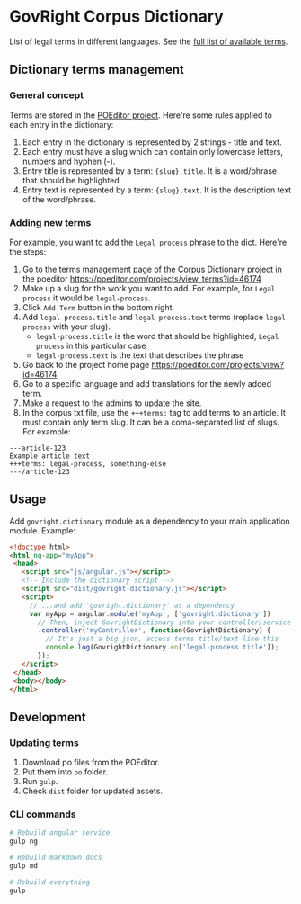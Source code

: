 # GovRight Corpus Dictionary 

List of legal terms in different languages. See the [full list of available terms](terms/index.md).

## Dictionary terms management

### General concept

Terms are stored in the [POEditor project](https://poeditor.com/projects/view?id=46174).
Here're some rules applied to each entry in the dictionary:

1. Each entry in the dictionary is represented by 2 strings - title and text.
2. Each entry must have a slug which can contain only lowercase letters, numbers and hyphen (-).
3. Entry title is represented by a term: `{slug}.title`. It is a word/phrase that should be highlighted.
4. Entry text is represented by a term: `{slug}.text`. It is the description text of the word/phrase.

### Adding new terms

For example, you want to add the `Legal process` phrase to the dict. Here're the steps:

1. Go to the terms management page of the Corpus Dictionary project in the poeditor https://poeditor.com/projects/view_terms?id=46174
2. Make up a slug for the work you want to add. For example, for `Legal process` it would be `legal-process`.
3. Click `Add Term` button in the bottom right.
4. Add `legal-process.title` and `legal-process.text` terms (replace `legal-process` with your slug).
    * `legal-process.title` is the word that should be highlighted, `Legal process` in this particular case
    * `legal-process.text` is the text that describes the phrase
5. Go back to the project home page https://poeditor.com/projects/view?id=46174
6. Go to a specific language and add translations for the newly added term.
7. Make a request to the admins to update the site.
8. In the corpus txt file, use the `+++terms:` tag to add terms to an article. It must contain only term slug. 
It can be a coma-separated list of slugs. For example:

```
---article-123
Example article text
+++terms: legal-process, something-else
---/article-123
```

## Usage

Add `govright.dictionary` module as a dependency to your main application module. Example:

```html
<!doctype html>
<html ng-app="myApp">
 <head>
   <script src="js/angular.js"></script>
   <!-- Include the dictionary script -->
   <script src="dist/govright-dictionary.js"></script>
   <script>
     // ...and add 'govright.dictionary' as a dependency
     var myApp = angular.module('myApp', ['govright.dictionary'])
       // Then, inject GovrightDictionary into your controller/service
       .controller('myContriller', function(GovrightDictionary) {
         // It's just a big json, access terms title/text like this
         console.log(GovrightDictionary.en['legal-process.title']);
       });
   </script>
 </head>
 <body></body>
</html>
```

## Development
 
### Updating terms

1. Download po files from the POEditor.
2. Put them into `po` folder.
3. Run `gulp`.
4. Check `dist` folder for updated assets.

### CLI commands

```bash
# Rebuild angular service
gulp ng

# Rebuild markdown docs
gulp md

# Rebuild everything
gulp
```
